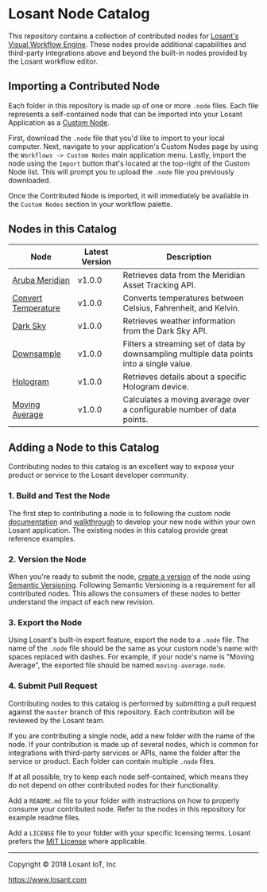 # Losant Node Catalog
This repository contains a collection of contributed nodes for [Losant's Visual Workflow Engine](https://docs.losant.com/workflows/overview/). These nodes provide additional capabilities and third-party integrations above and beyond the built-in nodes provided by the Losant workflow editor.

## Importing a Contributed Node
Each folder in this repository is made up of one or more `.node` files. Each file represents a self-contained node that can be imported into your Losant Application as a [Custom Node](https://docs.losant.com/workflows/custom-nodes/overview/).

First, download the `.node` file that you'd like to import to your local computer. Next, navigate to your application's Custom Nodes page by using the `Workflows -> Custom Nodes` main application menu. Lastly, import the node using the `Import` button that's located at the top-right of the Custom Node list. This will prompt you to upload the `.node` file you previously downloaded.

Once the Contributed Node is imported, it will immediately be available in the `Custom Nodes` section in your workflow palette.

## Nodes in this Catalog
| Node | Latest Version | Description |
| ---- | --------------- | ----------- |
| [Aruba Meridian](https://github.com/Losant/workflow-node-catalog/tree/master/aruba-meridian) | v1.0.0 | Retrieves data from the Meridian Asset Tracking API. |
| [Convert Temperature](https://github.com/Losant/workflow-node-catalog/tree/master/covert-temperature) | v1.0.0 | Converts temperatures between Celsius, Fahrenheit, and Kelvin. |
| [Dark Sky](https://github.com/Losant/workflow-node-catalog/tree/master/dark-sky) | v1.0.0 | Retrieves weather information from the Dark Sky API. |
| [Downsample](https://github.com/Losant/workflow-node-catalog/tree/master/downsample) | v1.0.0 | Filters a streaming set of data by downsampling multiple data points into a single value. |
| [Hologram](https://github.com/Losant/workflow-node-catalog/tree/master/hologram) | v1.0.0 | Retrieves details about a specific Hologram device. |
| [Moving Average](https://github.com/Losant/workflow-node-catalog/tree/master/moving-average) | v1.0.0 | Calculates a moving average over a configurable number of data points. |

## Adding a Node to this Catalog
Contributing nodes to this catalog is an excellent way to expose your product or service to the Losant developer community.

### 1. Build and Test the Node

The first step to contributing a node is to following the custom node [documentation](https://docs.losant.com/workflows/custom-nodes/overview/) and [walkthrough](https://docs.losant.com/workflows/custom-nodes/walkthrough/) to develop your new node within your own Losant application. The existing nodes in this catalog provide great reference examples.

### 2. Version the Node

When you're ready to submit the node, [create a version](https://docs.losant.com/workflows/custom-nodes/overview/#versioning) of the node using [Semantic Versioning](https://semver.org/). Following Semantic Versioning is a requirement for all contributed nodes. This allows the consumers of these nodes to better understand the impact of each new revision.

### 3. Export the Node

Using Losant's built-in export feature, export the node to a `.node` file. The name of the `.node` file should be the same as your custom node's name with spaces replaced with dashes. For example, if your node's name is "Moving Average", the exported file should be named `moving-average.node`.

### 4. Submit Pull Request
Contributing nodes to this catalog is performed by submitting a pull request against the `master` branch of this repository. Each contribution will be reviewed by the Losant team.

If you are contributing a single node, add a new folder with the name of the node. If your contribution is made up of several nodes, which is common for integrations with third-party services or APIs, name the folder after the service or product. Each folder can contain multiple `.node` files.

If at all possible, try to keep each node self-contained, which means they do not depend on other contributed nodes for their functionality.

Add a `README.md` file to your folder with instructions on how to properly consume your contributed node. Refer to the nodes in this repository for example readme files.

Add a `LICENSE` file to your folder with your specific licensing terms. Losant prefers the [MIT License](https://opensource.org/licenses/MIT) where applicable.

---

Copyright © 2018 Losant IoT, Inc

https://www.losant.com
